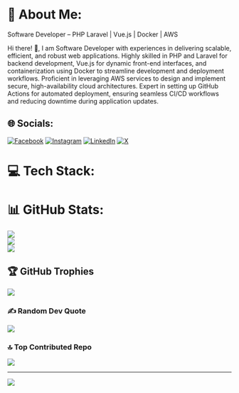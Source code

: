 # 💫 About Me:
Software Developer – PHP Laravel | Vue.js | Docker | AWS

Hi there! 👋, I am Software Developer with experiences in delivering scalable, efficient, and robust web applications. Highly skilled in PHP and Laravel for backend development, Vue.js for dynamic front-end interfaces, and containerization using Docker to streamline development and deployment workflows. Proficient in leveraging AWS services to design and implement secure, high-availability cloud architectures. Expert in setting up GitHub Actions for automated deployment, ensuring seamless CI/CD workflows and reducing downtime during application updates.


## 🌐 Socials:
[![Facebook](https://img.shields.io/badge/Facebook-%231877F2.svg?logo=Facebook&logoColor=white)](https://facebook.com/adibaziz96) [![Instagram](https://img.shields.io/badge/Instagram-%23E4405F.svg?logo=Instagram&logoColor=white)](https://instagram.com/adibaziz96) [![LinkedIn](https://img.shields.io/badge/LinkedIn-%230077B5.svg?logo=linkedin&logoColor=white)](https://linkedin.com/in/adibaziz96) [![X](https://img.shields.io/badge/X-black.svg?logo=X&logoColor=white)](https://x.com/adibaziz96)

# 💻 Tech Stack:


# 📊 GitHub Stats:
![](https://github-readme-stats.vercel.app/api?username=amsyarDev&theme=neon&hide_border=false&include_all_commits=true&count_private=true)<br/>
![](https://github-readme-streak-stats.herokuapp.com/?user=amsyarDev&theme=neon&hide_border=false)<br/>
![](https://github-readme-stats.vercel.app/api/top-langs/?username=amsyarDev&theme=neon&hide_border=false&include_all_commits=true&count_private=true&layout=compact)

## 🏆 GitHub Trophies
![](https://github-profile-trophy.vercel.app/?username=amsyarDev&theme=radical&no-frame=false&no-bg=false&margin-w=4)

### ✍️ Random Dev Quote
![](https://quotes-github-readme.vercel.app/api?type=horizontal&theme=radical)

### 🔝 Top Contributed Repo
![](https://github-contributor-stats.vercel.app/api?username=amsyarDev&limit=5&theme=radical&combine_all_yearly_contributions=true)

---
[![](https://visitcount.itsvg.in/api?id=amsyarDev&icon=0&color=5)](https://visitcount.itsvg.in)

<!-- Proudly created with GPRM ( https://gprm.itsvg.in ) -->
